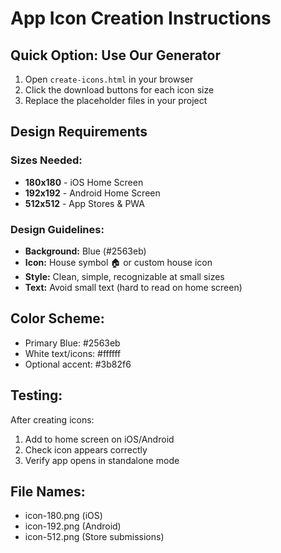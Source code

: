 # App Icon Creation Instructions

## Quick Option: Use Our Generator
1. Open `create-icons.html` in your browser
2. Click the download buttons for each icon size
3. Replace the placeholder files in your project

## Design Requirements

### Sizes Needed:
- **180x180** - iOS Home Screen
- **192x192** - Android Home Screen  
- **512x512** - App Stores & PWA

### Design Guidelines:
- **Background:** Blue (#2563eb) 
- **Icon:** House symbol 🏠 or custom house icon
- **Style:** Clean, simple, recognizable at small sizes
- **Text:** Avoid small text (hard to read on home screen)

## Color Scheme:
- Primary Blue: #2563eb
- White text/icons: #ffffff
- Optional accent: #3b82f6

## Testing:
After creating icons:
1. Add to home screen on iOS/Android
2. Check icon appears correctly
3. Verify app opens in standalone mode

## File Names:
- icon-180.png (iOS)
- icon-192.png (Android) 
- icon-512.png (Store submissions)